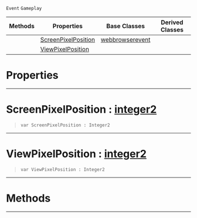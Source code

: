  `Event` `Gameplay`



|Methods|Properties|Base Classes|Derived Classes|
|---|---|---|---|
| |[ ScreenPixelPosition](https://plasmaengine.github.io/PlasmaDocs/Plasma1/C++/code_reference/class_reference/webbrowserpointqueryevent.md#screenpixelposition-plasma)|[webbrowserevent](https://plasmaengine.github.io/PlasmaDocs/Plasma1/C++/code_reference/class_reference/webbrowserevent.md)| |
| |[ ViewPixelPosition](https://plasmaengine.github.io/PlasmaDocs/Plasma1/C++/code_reference/class_reference/webbrowserpointqueryevent.md#viewpixelposition-plasma-e)| | |


 #  Properties


---  
 #  ScreenPixelPosition : [integer2](https://plasmaengine.github.io/PlasmaDocs/Plasma1/C++/code_reference/lightning_base_types/integer2.md)

> 
> ``` lang=cpp, name=Lightning
> var ScreenPixelPosition : Integer2


---  
 #  ViewPixelPosition : [integer2](https://plasmaengine.github.io/PlasmaDocs/Plasma1/C++/code_reference/lightning_base_types/integer2.md)

> 
> ``` lang=cpp, name=Lightning
> var ViewPixelPosition : Integer2


---  
 #  Methods


---  
 

 